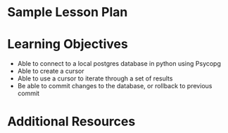 # Sample Lesson Plan

# Learning Objectives

* Able to connect to a local postgres database in python using Psycopg
* Able to create a cursor
* Able to use a cursor to iterate through a set of results
* Be able to commit changes to the database, or rollback to previous commit

# Additional Resources